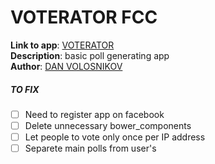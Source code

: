 # VOTERATOR FCC
**Link to app**: [VOTERATOR](https://voterator.herokuapp.com/) <br />
**Description**: basic poll generating app <br />
**Author**: [DAN VOLOSNIKOV](https://www.facebook.com/dan.volosnikov)

##### TO FIX
- [ ] Need to register app on facebook
- [ ] Delete unnecessary bower_components
- [ ] Let people to vote only once per IP address
- [ ] Separete main polls from user's